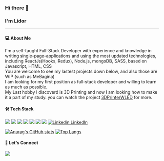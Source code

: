 ### Hi there 👋
### I'm Lidor
---
#### 💻 About Me
I'm a self-taught Full-Stack Developer  with experience and knowledge in writing single-page-applications and using the most updated technologies,
including ReactJs(Hooks, Redux), Node.js, mongoDB, SASS, based on Javascript, HTML, CSS <br />
You are welcome to see my lastest projects down below, and also those are WIP (such as MeBagina) <br />
I am looking for my first position as full-stack developer and willing to learn as much as possible. <br />
My Last hobby I discoverd is 3D Printing and now I am looking how to make it a part of my study. you can watch the project [3DPrinterWLED](https://github.com/LidorBaum/3DPrinterWLED) for more. <br />
#### 🛠  Tech Stack
![](https://img.shields.io/badge/HTML-239120?style=for-the-badge&logo=html5&logoColor=white)
![](https://img.shields.io/badge/CSS-239120?&style=for-the-badge&logo=css3&logoColor=white)
![](https://img.shields.io/badge/JavaScript-F7DF1E?style=for-the-badge&logo=javascript&logoColor=black)
![](https://img.shields.io/badge/Node.js-43853D?style=for-the-badge&logo=node.js&logoColor=white)
![](https://img.shields.io/badge/React-20232A?style=for-the-badge&logo=react&logoColor=61DAFB)
![](https://img.shields.io/badge/Sass-CC6699?style=for-the-badge&logo=sass&logoColor=white)
![](https://img.shields.io/badge/MongoDB-4EA94B?style=for-the-badge&logo=mongodb&logoColor=white)
[![Linkedin](https://i.stack.imgur.com/gVE0j.png) LinkedIn](https://www.linkedin.com/)

[![Anurag's GitHub stats](https://github-readme-stats.vercel.app/api?username=lidorbaum&theme=radical)](https://github.com/anuraghazra/github-readme-stats)
[![Top Langs](https://github-readme-stats.vercel.app/api/top-langs/?username=lidorbaum&layout=compact&theme=radical)](https://github.com/anuraghazra/github-readme-stats)

#### 🤝 Let's Connect
![](https://img.shields.io/badge/Lidor-%230077B5.svg?style=for-the-badge&logo=linkedin&logoColor=white)

<!--
**LidorBaum/LidorBaum** is a ✨ _special_ ✨ repository because its `README.md` (this file) appears on your GitHub profile.

Here are some ideas to get you started:

- 🔭 I’m currently working on ...
- 🌱 I’m currently learning ...
- 👯 I’m looking to collaborate on ...
- 🤔 I’m looking for help with ...
- 💬 Ask me about ...
- 📫 How to reach me: ...
- 😄 Pronouns: ...
- ⚡ Fun fact: ...
-->
